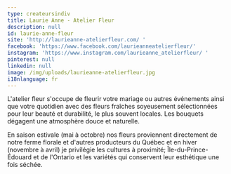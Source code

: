 ```yaml
---
type: createursindiv
title: Laurie Anne - Atelier Fleur
description: null
id: laurie-anne-fleur
site: 'http://laurieanne-atelierfleur.com/ '
facebook: 'https://www.facebook.com/laurieanneatelierfleur/'
instagram: 'https://www.instagram.com/laurieanne_atelierfleur/ '
pinterest: null
linkedin: null
image: /img/uploads/laurieanne-atelierfleur.jpg
i18nlanguage: fr
---
```

L'atelier fleur s'occupe de fleurir votre mariage ou autres événements ainsi que votre quotidien avec des fleurs fraîches soyeusement sélectionnées pour leur beauté et durabilité, le plus souvent locales. Les bouquets dégagent une atmosphère douce et naturelle.

En saison estivale (mai à octobre) nos fleurs proviennent directement de notre ferme florale et d'autres producteurs du Québec et en hiver (novembre à avril) je privilégie les cultures à proximité; Île-du-Prince-Édouard et de l'Ontario et les variétés qui conservent leur esthétique une fois séchée.



